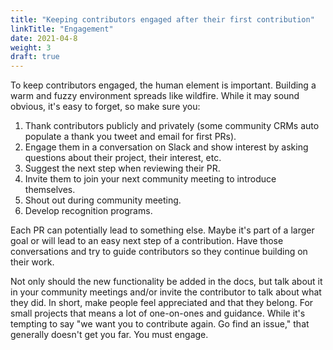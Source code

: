 ```yaml
---
title: "Keeping contributors engaged after their first contribution"
linkTitle: "Engagement"
date: 2021-04-8
weight: 3
draft: true
---
```


To keep contributors engaged, the human element is important. Building a warm and fuzzy environment spreads like wildfire. While it may sound obvious, it's easy to forget, so make sure you:  
  1. Thank contributors publicly and privately (some community CRMs auto populate a thank you tweet and email for first PRs).
  2. Engage them in a conversation on Slack and show interest by asking questions about their project, their interest, etc.  
  3. Suggest the next step when reviewing their PR. 
  4. Invite them to join your next community meeting to introduce themselves.
  5. Shout out during community meeting.
  6. Develop recognition programs.  

Each PR can potentially lead to something else. Maybe it's part of a larger goal or will lead to an easy next step of a contribution. Have those conversations and try to guide contributors so they continue building on their work.  

Not only should the new functionality be added in the docs, but talk about it in your community meetings and/or invite the contributor to talk about what they did. 
In short, make people feel appreciated and that they belong. For small projects that means a lot of one-on-ones and guidance. While it's tempting to say "we want you to contribute again. Go find an issue," that generally doesn't get you far. You must engage.  

